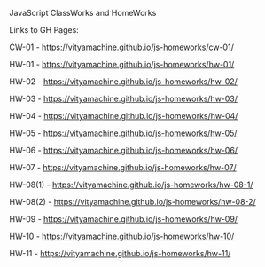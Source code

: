 JavaScript ClassWorks and HomeWorks

Links to GH Pages:

CW-01    - https://vityamachine.github.io/js-homeworks/cw-01/

HW-01    - https://vityamachine.github.io/js-homeworks/hw-01/

HW-02    - https://vityamachine.github.io/js-homeworks/hw-02/

HW-03    - https://vityamachine.github.io/js-homeworks/hw-03/

HW-04    - https://vityamachine.github.io/js-homeworks/hw-04/

HW-05    - https://vityamachine.github.io/js-homeworks/hw-05/

HW-06    - https://vityamachine.github.io/js-homeworks/hw-06/

HW-07    - https://vityamachine.github.io/js-homeworks/hw-07/

HW-08(1) - https://vityamachine.github.io/js-homeworks/hw-08-1/

HW-08(2) - https://vityamachine.github.io/js-homeworks/hw-08-2/

HW-09    - https://vityamachine.github.io/js-homeworks/hw-09/

HW-10    - https://vityamachine.github.io/js-homeworks/hw-10/

HW-11    - https://vityamachine.github.io/js-homeworks/hw-11/